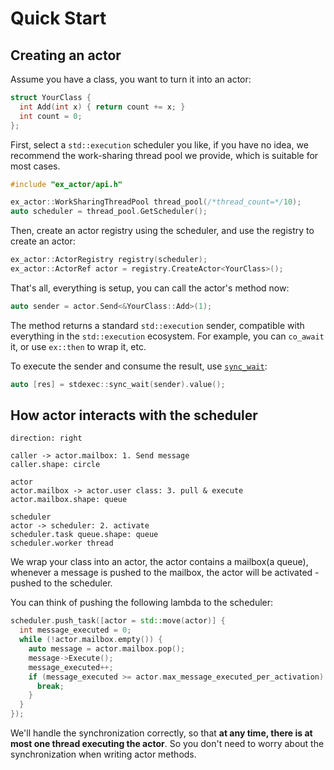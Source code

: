 # Quick Start

## Creating an actor

Assume you have a class, you want to turn it into an actor:

```cpp
struct YourClass {
  int Add(int x) { return count += x; }
  int count = 0;
};
```

First, select a `std::execution` scheduler you like, if you have no idea, we recommend the work-sharing thread pool
we provide, which is suitable for most cases.
```cpp
#include "ex_actor/api.h"

ex_actor::WorkSharingThreadPool thread_pool(/*thread_count=*/10);
auto scheduler = thread_pool.GetScheduler();
```

Then, create an actor registry using the scheduler, and use the registry to create an actor:
```cpp
ex_actor::ActorRegistry registry(scheduler);
ex_actor::ActorRef actor = registry.CreateActor<YourClass>();
```

That's all, everything is setup, you can call the actor's method now:
```cpp
auto sender = actor.Send<&YourClass::Add>(1);
```
The method returns a standard `std::execution` sender, compatible with everything in the `std::execution` ecosystem.
For example, you can `co_await` it, or use `ex::then` to wrap it, etc.

To execute the sender and consume the result, use [`sync_wait`](https://www.open-std.org/jtc1/sc22/wg21/docs/papers/2024/p2300r10.html#design-sender-consumer-sync_wait):
```cpp
auto [res] = stdexec::sync_wait(sender).value();
```

## How actor interacts with the scheduler

```d2
direction: right

caller -> actor.mailbox: 1. Send message
caller.shape: circle

actor
actor.mailbox -> actor.user class: 3. pull & execute
actor.mailbox.shape: queue

scheduler
actor -> scheduler: 2. activate
scheduler.task queue.shape: queue
scheduler.worker thread

```

We wrap your class into an actor, the actor contains a mailbox(a queue),
whenever a message is pushed to the mailbox, the actor will be activated - pushed to the scheduler.

You can think of pushing the following lambda to the scheduler:

```cpp
scheduler.push_task([actor = std::move(actor)] {
  int message_executed = 0;
  while (!actor.mailbox.empty()) {
    auto message = actor.mailbox.pop();
    message->Execute();
    message_executed++;
    if (message_executed >= actor.max_message_executed_per_activation) {
      break;
    }
  }
});
```

We'll handle the synchronization correctly, so that **at any time, there is at most one thread executing the actor**.
So you don't need to worry about the synchronization when writing actor methods.